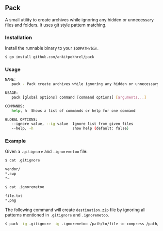 ## Pack

A small utility to create archives while ignoring any hidden or unnecessary files and folders. It uses git style pattern matching.

### Installation

Install the runnable binary to your `$GOPATH/bin`.

```sh
$ go install github.com/ankitpokhrel/pack
```

### Usage

```sh
NAME:
   pack - Pack create archives while ignoring any hidden or unnecessary files and folders

USAGE:
   pack [global options] command [command options] [arguments...]

COMMANDS:
   help, h  Shows a list of commands or help for one command

GLOBAL OPTIONS:
   --ignore value, --ig value  Ignore list from given files
   --help, -h                  show help (default: false)
```

### Example

Given a `.gitignore` and `.ignoremetoo` file:
```sh
$ cat .gitignore

vendor/
*.swp
*~

$ cat .ignoremetoo

file.txt
*.png
```

The following command will create `destination.zip` file by ignoring all patterns mentioned in `.gitignore` and `.ignoremetoo`.
```sh
$ pack -ig .gitignore -ig .ignoremetoo /path/to/file-to-compress /path/to/destination.zip
```
